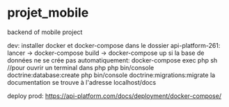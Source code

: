 # projet_mobile
backend of mobile project

dev:
installer docker et docker-compose
dans le dossier api-platform-261:
    lancer  -> docker-compose build
            -> docker-compose up
si la base de données ne se crée pas automatiquement:
    docker-compose exec php sh //pour ouvrir un terminal dans php
    php bin/console doctrine:database:create
    php bin/console doctrine:migrations:migrate
la documentation se trouve à l'adresse localhost/docs

deploy prod:
https://api-platform.com/docs/deployment/docker-compose/
